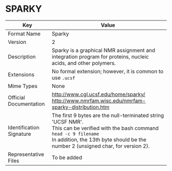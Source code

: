 # SPARKY

| Key   | Value  |
| --- | --- |
| Format Name   | Sparky  |
| Version   | 2 |
| Description   | Sparky is a graphical NMR assignment and integration program for proteins, nucleic acids, and other polymers. |
| Extensions    | No formal extension; however, it is common to use `.ucsf` |
| Mime Types    | None |
| Official Documentation    | http://www.cgl.ucsf.edu/home/sparky/ <BR> http://www.nmrfam.wisc.edu/nmrfam-sparky-distribution.htm |
| Identification Signature    | The first 9 bytes are the null-terminated string 'UCSF NMR'.  <BR> This can be verified with the bash command `head -c 9 filename` <BR> In addition, the 13th byte should be the number 2 (unsigned char, for version 2). |
| Representative Files    | To be added |
